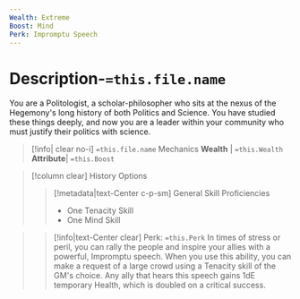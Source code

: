```yaml
---
Wealth: Extreme
Boost: Mind
Perk: Impromptu Speech
---
```

# Description-`=this.file.name`
You are a Politologist, a scholar-philosopher who sits at the nexus of the Hegemony's long history of both Politics and Science. You have studied these things deeply, and now you are a leader within your community who must justify their politics with science.
>[!info| clear no-i] `=this.file.name` Mechanics
>**Wealth** | `=this.Wealth`   
>**Attribute**| `=this.Boost`

>[!column clear] History Options
>> [!metadata|text-Center c-p-sm] General Skill Proficiencies
>> - One Tenacity Skill
>> - One Mind Skill


>> [!info|text-Center clear] Perk: `=this.Perk`
>> In times of stress or peril, you can rally the people and inspire your allies with a powerful, Impromptu speech. When you use this ability, you can make a request of a large crowd using a Tenacity skill of the GM's choice. Any ally that hears this speech gains 1dE temporary Health, which is doubled on a critical success. 